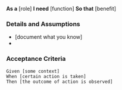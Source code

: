 **As a** [role]
**I need** [function]
**So that** [benefit]

### Details and Assumptions
* [document what you know]
* 
### Acceptance Criteria

```gherkin
Given [some context]
When [certain action is taken]
Then [the outcome of action is observed]
